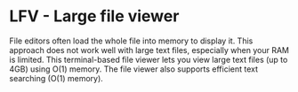 # LFV - Large file viewer
File editors often load the whole file into memory to display it. This approach does not work well with large text files, especially when your RAM is limited. This terminal-based file viewer lets you view large text files (up to 4GB) using O(1) memory. The file viewer also supports efficient text searching (O(1) memory).
